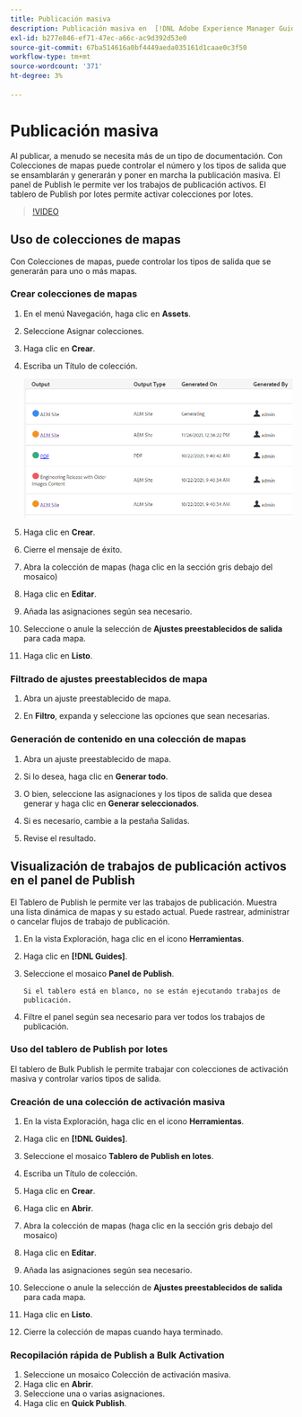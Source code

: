 ```yaml
---
title: Publicación masiva
description: Publicación masiva en  [!DNL Adobe Experience Manager Guides]
exl-id: b277e846-ef71-47ec-a66c-ac9d392d53e0
source-git-commit: 67ba514616a0bf4449aeda035161d1caae0c3f50
workflow-type: tm+mt
source-wordcount: '371'
ht-degree: 3%

---
```


# Publicación masiva

Al publicar, a menudo se necesita más de un tipo de documentación. Con Colecciones de mapas puede controlar el número y los tipos de salida que se ensamblarán y generarán y poner en marcha la publicación masiva. El panel de Publish le permite ver los trabajos de publicación activos. El tablero de Publish por lotes permite activar colecciones por lotes.

>[!VIDEO](https://video.tv.adobe.com/v/338985?quality=12&learn=on)

## Uso de colecciones de mapas

Con Colecciones de mapas, puede controlar los tipos de salida que se generarán para uno o más mapas.

### Crear colecciones de mapas

1. En el menú Navegación, haga clic en **Assets**.

1. Seleccione Asignar colecciones.

1. Haga clic en **Crear**.

1. Escriba un Título de colección.

   ![Colección de mapas](images/map-collection.png)

1. Haga clic en **Crear**.
1. Cierre el mensaje de éxito.

1. Abra la colección de mapas (haga clic en la sección gris debajo del mosaico)

1. Haga clic en **Editar**.

1. Añada las asignaciones según sea necesario.

1. Seleccione o anule la selección de **Ajustes preestablecidos de salida** para cada mapa.
1. Haga clic en **Listo**.

### Filtrado de ajustes preestablecidos de mapa

1. Abra un ajuste preestablecido de mapa.

1. En **Filtro**, expanda y seleccione las opciones que sean necesarias.

### Generación de contenido en una colección de mapas

1. Abra un ajuste preestablecido de mapa.

1. Si lo desea, haga clic en **Generar todo**.

1. O bien, seleccione las asignaciones y los tipos de salida que desea generar y haga clic en **Generar seleccionados**.

1. Si es necesario, cambie a la pestaña Salidas.

1. Revise el resultado.

## Visualización de trabajos de publicación activos en el panel de Publish

El Tablero de Publish le permite ver las
trabajos de publicación. Muestra una lista dinámica de mapas y su estado actual. Puede rastrear, administrar o cancelar flujos de trabajo de publicación.

1. En la vista Exploración, haga clic en el icono **Herramientas**.

1. Haga clic en **[!DNL Guides]**.

1. Seleccione el mosaico **Panel de Publish**.

       Si el tablero está en blanco, no se están ejecutando trabajos de publicación.
       
   
1. Filtre el panel según sea necesario para ver todos los trabajos de publicación.

### Uso del tablero de Publish por lotes

El tablero de Bulk Publish le permite trabajar con colecciones de activación masiva y controlar varios tipos de salida.

### Creación de una colección de activación masiva

1. En la vista Exploración, haga clic en el icono **Herramientas**.

1. Haga clic en **[!DNL Guides]**.

1. Seleccione el mosaico **Tablero de Publish en lotes**.

1. Escriba un Título de colección.

1. Haga clic en **Crear**.

1. Haga clic en **Abrir**.

1. Abra la colección de mapas (haga clic en la sección gris debajo del mosaico)

1. Haga clic en **Editar**.

1. Añada las asignaciones según sea necesario.

1. Seleccione o anule la selección de **Ajustes preestablecidos de salida** para cada mapa.
1. Haga clic en **Listo**.
1. Cierre la colección de mapas cuando haya terminado.

### Recopilación rápida de Publish a Bulk Activation

1. Seleccione un mosaico Colección de activación masiva.
1. Haga clic en **Abrir**.
1. Seleccione una o varias asignaciones.
1. Haga clic en **Quick Publish**.
